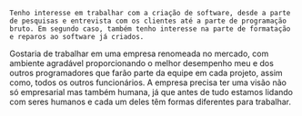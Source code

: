 	Tenho interesse em trabalhar com a criação de software, desde a parte de pesquisas e entrevista com os clientes até a parte de programação bruto. Em segundo caso, também tenho interesse na parte de formatação e reparos ao software já criados.
  Gostaria de trabalhar em uma empresa renomeada no mercado, com ambiente agradável proporcionando o melhor desempenho meu e dos outros programadores que farão parte da equipe em cada projeto, assim como, todos os outros funcionários. A empresa precisa ter uma visão não só empresarial mas também humana, já que antes de tudo estamos lidando com seres humanos e cada um deles têm formas diferentes para trabalhar.
